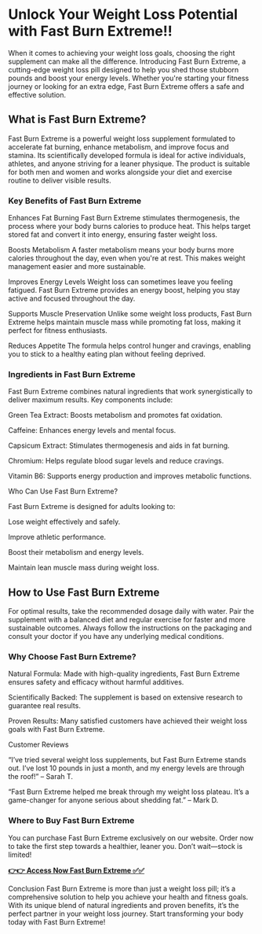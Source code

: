# Unlock Your Weight Loss Potential with Fast Burn Extreme!!

When it comes to achieving your weight loss goals, choosing the right supplement can make all the difference. Introducing Fast Burn Extreme, a cutting-edge weight loss pill designed to help you shed those stubborn pounds and boost your energy levels. Whether you're starting your fitness journey or looking for an extra edge, Fast Burn Extreme offers a safe and effective solution.

## What is Fast Burn Extreme?

Fast Burn Extreme is a powerful weight loss supplement formulated to accelerate fat burning, enhance metabolism, and improve focus and stamina. Its scientifically developed formula is ideal for active individuals, athletes, and anyone striving for a leaner physique. The product is suitable for both men and women and works alongside your diet and exercise routine to deliver visible results.

### Key Benefits of Fast Burn Extreme

Enhances Fat Burning
Fast Burn Extreme stimulates thermogenesis, the process where your body burns calories to produce heat. This helps target stored fat and convert it into energy, ensuring faster weight loss.

Boosts Metabolism
A faster metabolism means your body burns more calories throughout the day, even when you're at rest. This makes weight management easier and more sustainable.

Improves Energy Levels
Weight loss can sometimes leave you feeling fatigued. Fast Burn Extreme provides an energy boost, helping you stay active and focused throughout the day.

Supports Muscle Preservation
Unlike some weight loss products, Fast Burn Extreme helps maintain muscle mass while promoting fat loss, making it perfect for fitness enthusiasts.

Reduces Appetite
The formula helps control hunger and cravings, enabling you to stick to a healthy eating plan without feeling deprived.

### Ingredients in Fast Burn Extreme

Fast Burn Extreme combines natural ingredients that work synergistically to deliver maximum results. Key components include:

Green Tea Extract: Boosts metabolism and promotes fat oxidation.

Caffeine: Enhances energy levels and mental focus.

Capsicum Extract: Stimulates thermogenesis and aids in fat burning.

Chromium: Helps regulate blood sugar levels and reduce cravings.

Vitamin B6: Supports energy production and improves metabolic functions.

Who Can Use Fast Burn Extreme?

Fast Burn Extreme is designed for adults looking to:

Lose weight effectively and safely.

Improve athletic performance.

Boost their metabolism and energy levels.

Maintain lean muscle mass during weight loss.

## How to Use Fast Burn Extreme

For optimal results, take the recommended dosage daily with water. Pair the supplement with a balanced diet and regular exercise for faster and more sustainable outcomes. Always follow the instructions on the packaging and consult your doctor if you have any underlying medical conditions.

### Why Choose Fast Burn Extreme?

Natural Formula: Made with high-quality ingredients, Fast Burn Extreme ensures safety and efficacy without harmful additives.

Scientifically Backed: The supplement is based on extensive research to guarantee real results.

Proven Results: Many satisfied customers have achieved their weight loss goals with Fast Burn Extreme.

Customer Reviews

“I’ve tried several weight loss supplements, but Fast Burn Extreme stands out. I’ve lost 10 pounds in just a month, and my energy levels are through the roof!” – Sarah T.

“Fast Burn Extreme helped me break through my weight loss plateau. It’s a game-changer for anyone serious about shedding fat.” – Mark D.

### Where to Buy Fast Burn Extreme

You can purchase Fast Burn Extreme exclusively on our website. Order now to take the first step towards a healthier, leaner you. Don’t wait—stock is limited!

[**👉👉 Access Now Fast Burn Extreme ✅✅**](https://nplink.net/w96zhw0j)

Conclusion
Fast Burn Extreme is more than just a weight loss pill; it’s a comprehensive solution to help you achieve your health and fitness goals. With its unique blend of natural ingredients and proven benefits, it’s the perfect partner in your weight loss journey. Start transforming your body today with Fast Burn Extreme!
